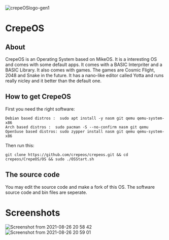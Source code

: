 ![crepeOSlogo-gen1](https://user-images.githubusercontent.com/88938279/129524188-25f74833-8bef-4c6e-816e-bcbf1c145822.png)

# CrepeOS

## About
CrepeOS is an Operating System based on MikeOS. It is a interesting OS and comes with some default apps. 
It comes with a BASIC Interpriter and a BASIC Library. It also comes with games.
The games are Cosmic Flight, 2048 and Snake in the future. It has a nano-like editor
called Yotta and runs really nicley and it better than the default one.


## How to get CrepeOS

First you need the right software:

```
Debian based distros :  sudo apt install -y nasm git qemu qemu-system-x86
Arch based distros :  sudo pacman -S --no-confirm nasm git qemu
OpenSuse based distros: sudo zypper install nasm git qemu qemu-system-x86
```

Then run this:
```
git clone https://github.com/crepeos/crepeos.git && cd crepeos/CrepeOS/OS && sudo ./OSStart.sh
```

## The source code
You may edit the source code and make a fork of this OS. The software source code and bin files are seperate.

# Screenshots
![Screenshot from 2021-08-26 20 58 42](https://user-images.githubusercontent.com/76793908/131035224-f44076b7-9d6b-4b8e-9c77-bb7e4ce4c8f6.png)
![Screenshot from 2021-08-26 20 59 01](https://user-images.githubusercontent.com/76793908/131035235-5f155bd9-b015-4bd5-b171-e74cb491b080.png)
